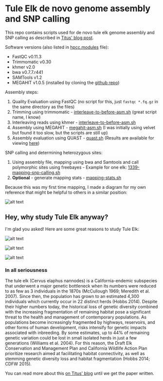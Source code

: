 # Tule Elk de novo genome assembly and SNP calling

This repo contains scripts used for de novo tule elk genome assembly and SNP calling as described in [Titus' blog post](http://ivory.idyll.org/blog/2016-tule-elk-draft.html).

Software versions (also listed in [hpcc.modules](https://github.com/jessicamizzi/tule-elk/blob/master/hpcc.modules) file):

* FastQC v0.11.3
* Trimmomatic v0.30
* khmer v2.0
* bwa v0.7.7.r441
* SAMTools v1.2
* MEGAHIT v1.0.5 (installed by cloning the [github repo](https://github.com/voutcn/megahit))

Assembly steps:

1. Quality Evaluation using FastQC (no script for this, just `fastqc *.fq.gz` in the same directory as the files)
2. Trimming using trimmomatic - [interleave-to-before-asm.sh](https://github.com/jessicamizzi/tule-elk/blob/master/interleave-to-before-asm.sh) (great script name, I know)
3. Interleaving reads using khmer - [interleave-to-before-asm.sh](https://github.com/jessicamizzi/tule-elk/blob/master/interleave-to-before-asm.sh)
4. Assembly using MEGAHIT - [megahit-asm.sh](https://github.com/jessicamizzi/tule-elk/blob/master/megahit-asm.sh) (I was initially using velvet but found it too slow, but the scripts are still up)
5. Assembly evaluation using QUAST - [quast.sh](https://github.com/jessicamizzi/tule-elk/blob/master/quast.sh) (Results are available for viewing [here](https://docs.google.com/spreadsheets/d/1nhKOLVWc_VQt31xmik9_qEKK1S5U6biXARm7qJ-OCOQ/edit?usp=sharing))

SNP calling and determining heterozygous sites:

1. Using assembly file, mapping using bwa and Samtools and call polymorphic sites using freebayes - Example for one elk: [1339-mapping-snp-calling.sh](https://github.com/jessicamizzi/tule-elk/blob/master/1339-mapping-snp-calling.sh)
2. **Optional** - generate mapping stats - [mapping-stats.sh](https://github.com/jessicamizzi/tule-elk/blob/master/mapping-stats.sh)

Because this was my first time mapping, I made a diagram for my own reference that might be helpful to others in a similar position:

![alt text](https://github.com/jessicamizzi/tule-elk/blob/master/images/mapping-diagram.png)


## Hey, why study Tule Elk anyway?
I'm glad you asked! Here are some great reasons to study Tule Elk:

![alt text](https://github.com/jessicamizzi/tule-elk/blob/master/images/elk-pic-1.png)

![alt text](https://github.com/jessicamizzi/tule-elk/blob/master/images/elk-pic-2.png)

![alt text](https://github.com/jessicamizzi/tule-elk/blob/master/images/elk-pic-3.png)

### In all seriousness
The tule elk (Cervus elaphus nannodes) is a California-endemic subspecies that underwent a major genetic bottleneck when its numbers were reduced to as few as 3 individuals in the 1870s (McCullough 1969; Meredith et al. 2007). Since then, the population has grown to an estimated 4,300 individuals which currently occur in 22 distinct herds (Hobbs 2014). Despite their higher numbers today, the historical loss of genetic diversity combined with the increasing fragmentation of remaining habitat pose a significant threat to the health and management of contemporary populations. As populations become increasingly fragmented by highways, reservoirs, and other forms of human development, risks intensify for genetic impacts associated with inbreeding. By some estimates, up to 44% of remaining genetic variation could be lost in small isolated herds in just a few generations (Williams et al. 2004). For this reason, the Draft Elk Conservation and Management Plan and California Wildlife Action Plan prioritize research aimed at facilitating habitat connectivity, as well as stemming genetic diversity loss and habitat fragmentation (Hobbs 2014; CDFW 2015).

You can read more about this [on Titus' blog](http://ivory.idyll.org/blog/2016-tule-elk-draft.html) until we get the paper written.
